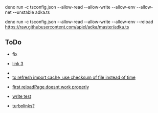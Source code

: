deno run -c tsconfig.json --allow-read --allow-write --allow-env --allow-net --unstable adka.ts

deno run -c tsconfig.json --allow-read --allow-write --allow-env --reload https://raw.githubusercontent.com/apiel/adka/master/adka.ts

## ToDo

- fix <li><a href="&#x2F;&#x2F;item&#x2F;3">link 3</a></li><li><a href="&#x2F;&#x2F;item&#x2F;2">

- to refresh import cache, use checksum of file instead of time
- first reloadPage doesnt work properly
- write test

- turbolinks?
